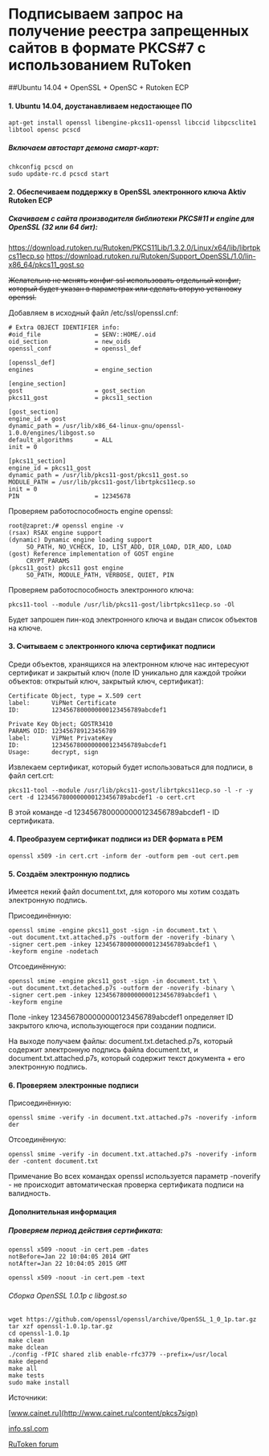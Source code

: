 # Подписываем запрос на получение реестра запрещенных сайтов в формате PKCS#7 с использованием RuToken

##Ubuntu 14.04 + OpenSSL + OpenSC + Rutoken ECP

#### 1. Ubuntu 14.04, доустанавливаем недостающее ПО

    apt-get install openssl libengine-pkcs11-openssl libccid libpcsclite1 libtool opensc pcscd

##### Включаем автостарт демона смарт-карт:

    chkconfig pcscd on
    sudo update-rc.d pcscd start

#### 2. Обеспечиваем поддержку в OpenSSL электронного ключа Aktiv Rutoken ECP

##### Скачиваем с сайта производителя библиотеки PKCS#11 и engine для OpenSSL (32 или 64 бит):

https://download.rutoken.ru/Rutoken/PKCS11Lib/1.3.2.0/Linux/x64/lib/librtpkcs11ecp.so
https://download.rutoken.ru/Rutoken/Support_OpenSSL/1.0/lin-x86_64/pkcs11_gost.so

~~Желательно не менять конфиг ssl использовать отдельный конфиг, который будет указан в параметрах или сделать вторую
установку openssl.~~

Добавляем в исходный файл /etc/ssl/openssl.cnf:

    # Extra OBJECT IDENTIFIER info:
    #oid_file               = $ENV::HOME/.oid
    oid_section             = new_oids
    openssl_conf            = openssl_def

    [openssl_def]
    engines                 = engine_section

    [engine_section]
    gost                    = gost_section
    pkcs11_gost             = pkcs11_section

    [gost_section]
    engine_id = gost
    dynamic_path = /usr/lib/x86_64-linux-gnu/openssl-1.0.0/engines/libgost.so
    default_algorithms      = ALL
    init = 0

    [pkcs11_section]
    engine_id = pkcs11_gost
    dynamic_path = /usr/lib/pkcs11-gost/pkcs11_gost.so
    MODULE_PATH = /usr/lib/pkcs11-gost/librtpkcs11ecp.so
    init = 0
    PIN                     = 12345678

Проверяем работоспособность engine openssl:

    root@zapret:/# openssl engine -v
    (rsax) RSAX engine support
    (dynamic) Dynamic engine loading support
         SO_PATH, NO_VCHECK, ID, LIST_ADD, DIR_LOAD, DIR_ADD, LOAD
    (gost) Reference implementation of GOST engine
         CRYPT_PARAMS
    (pkcs11_gost) pkcs11 gost engine
         SO_PATH, MODULE_PATH, VERBOSE, QUIET, PIN

Проверяем работоспособность электронного ключа:

    pkcs11-tool --module /usr/lib/pkcs11-gost/librtpkcs11ecp.so -Ol

Будет запрошен пин-код электронного ключа и выдан список объектов на ключе.

#### 3. Считываем с электронного ключа сертификат подписи

Среди объектов, хранящихся на электронном ключе нас интересуют сертификат и закрытый ключ (поле ID уникально для каждой тройки объектов: открытый ключ, закрытый ключ, сертификат):

    Certificate Object, type = X.509 cert
    label:      ViPNet Certificate
    ID:         1234567800000000123456789abcdef1

    Private Key Object; GOSTR3410
    PARAMS OID: 123456789123456789
    label:      ViPNet PrivateKey
    ID:         1234567800000000123456789abcdef1
    Usage:      decrypt, sign

Извлекаем сертификат, который будет использоваться для подписи, в файл cert.crt:

    pkcs11-tool --module /usr/lib/pkcs11-gost/librtpkcs11ecp.so -l -r -y cert -d 1234567800000000123456789abcdef1 -o cert.crt

В этой команде -d 1234567800000000123456789abcdef1 - ID сертификата.

#### 4. Преобразуем сертификат подписи из DER формата в PEM

    openssl x509 -in cert.crt -inform der -outform pem -out cert.pem

#### 5. Создаём электронную подпись

Имеется некий файл document.txt, для которого мы хотим создать электронную подпись.

Присоединённую:

    openssl smime -engine pkcs11_gost -sign -in document.txt \
    -out document.txt.attached.p7s -outform der -noverify -binary \
    -signer cert.pem -inkey 1234567800000000123456789abcdef1 \
    -keyform engine -nodetach

Отсоединённую:

    openssl smime -engine pkcs11_gost -sign -in document.txt \
    -out document.txt.detached.p7s -outform der -noverify -binary \
    -signer cert.pem -inkey 1234567800000000123456789abcdef1 \
    -keyform engine

Поле -inkey 1234567800000000123456789abcdef1 определяет ID закрытого ключа, использующегося при создании подписи.

На выходе получаем файлы: document.txt.detached.p7s, который содержит электронную подпись файла document.txt, и document.txt.attached.p7s, который содержит текст документа + его электронную подпись.

#### 6. Проверяем электронные подписи

Присоединённую:

    openssl smime -verify -in document.txt.attached.p7s -noverify -inform der

Отсоединённую:

    openssl smime -verify -in document.txt.attached.p7s -noverify -inform der -content document.txt

Примечание
Во всех командах openssl используется параметр -noverify - не происходит автоматическая проверка сертификата подписи на валидность.

#### Дополнительная информация

##### Проверяем период действия сертификата:

    openssl x509 -noout -in cert.pem -dates
    notBefore=Jan 22 10:04:05 2014 GMT
    notAfter=Jan 22 10:04:05 2015 GMT

    openssl x509 -noout -in cert.pem -text

###### Сборка OpenSSL 1.0.1p c libgost.so

    wget https://github.com/openssl/openssl/archive/OpenSSL_1_0_1p.tar.gz
    tar xzf openssl-1.0.1p.tar.gz
    cd openssl-1.0.1p
    make clean
    make dclean
    ./config -fPIC shared zlib enable-rfc3779 --prefix=/usr/local
    make depend
    make all
    make tests
    sudo make install

Источники:

[www.cainet.ru](http://www.cainet.ru/content/pkcs7sign)

[info.ssl.com](http://info.ssl.com/article.aspx?id=12149)

[RuToken forum](http://forum.rutoken.ru/topic/1639/page/13/)
